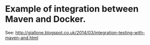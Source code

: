 # Example of integration between Maven and Docker.

See: http://giallone.blogspot.co.uk/2014/03/integration-testing-with-maven-and.html
